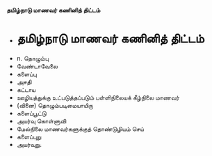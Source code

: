 **தமிழ்நாடு மாணவர் கணினித் திட்டம்**
- # தமிழ்நாடு மாணவர் கணினித் திட்டம்
- n. தொழும்பு
- வேண்டாவேலை
- களைப்பு
- அசதி
- கட்டாய
- ஊழியத்துக்கு உட்படுத்தப்படும் பள்ளிநிலையக் கீழ்நிலை மாணவர்
- (வினை) தொழும்படிமையாயிரு
- களைப்பூட்டு
- அயர்வு கொள்ளுவி
- மேல்நிலை மாணவர்களுக்குத் தொண்டுழியம் செய்
- களைப்புறு
- அயர்வுறு.

